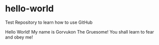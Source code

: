 # hello-world
Test Repository to learn how to use GitHub

Hello World! My name is Gorvukon The Gruesome!
You shall learn to fear and obey me!
